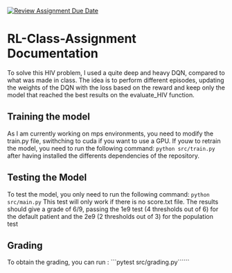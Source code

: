 [![Review Assignment Due Date](https://classroom.github.com/assets/deadline-readme-button-22041afd0340ce965d47ae6ef1cefeee28c7c493a6346c4f15d667ab976d596c.svg)](https://classroom.github.com/a/1_SYVk3e)

#  RL-Class-Assignment Documentation

To solve this HIV problem, I used a quite deep and heavy DQN, compared to what was made in class. The idea is to perform different episodes, updating the weights of the DQN with the loss based on the reward and keep only the model that reached the best results on the evaluate_HIV function. 



## Training the model 

As I am currently working on mps environments, you need to modify the train.py file, swithching to cuda if you want to use a GPU. If youw to retrain the model, you need to run the following command: 
```python src/train.py```
after having installed the differents dependencies of the repository. 

## Testing the Model

To test the model, you only need to run the following command: 
```python src/main.py```
This test will only work if there is no score.txt file. 
The results should give a grade of 6/9, passing the 1e9 test (4 thresholds out of 6) for the default patient and the 2e9 (2 thresholds out of 3) for the population test

## Grading 

To obtain the grading, you can run : 
```pytest src/grading.py``````

